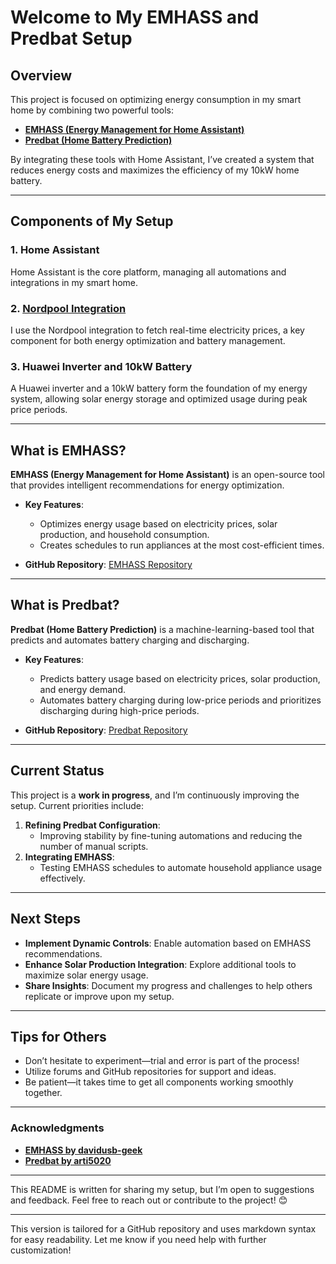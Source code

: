 # **Welcome to My EMHASS and Predbat Setup**  

## **Overview**  
This project is focused on optimizing energy consumption in my smart home by combining two powerful tools:  
- **[EMHASS (Energy Management for Home Assistant)](https://github.com/davidusb-geek/emhass)**
- **[Predbat (Home Battery Prediction)](https://github.com/arti5020/predbat)**  

By integrating these tools with Home Assistant, I’ve created a system that reduces energy costs and maximizes the efficiency of my 10kW home battery.  

---

## **Components of My Setup**  

### 1. **Home Assistant**  
Home Assistant is the core platform, managing all automations and integrations in my smart home.  

### 2. **[Nordpool Integration](https://github.com/custom-components/nordpool)**  
I use the Nordpool integration to fetch real-time electricity prices, a key component for both energy optimization and battery management.  

### 3. **Huawei Inverter and 10kW Battery**  
A Huawei inverter and a 10kW battery form the foundation of my energy system, allowing solar energy storage and optimized usage during peak price periods.  

---

## **What is EMHASS?**  
**EMHASS (Energy Management for Home Assistant)** is an open-source tool that provides intelligent recommendations for energy optimization.  
- **Key Features**:  
  - Optimizes energy usage based on electricity prices, solar production, and household consumption.  
  - Creates schedules to run appliances at the most cost-efficient times.  

- **GitHub Repository**: [EMHASS Repository](https://github.com/davidusb-geek/emhass)  

---

## **What is Predbat?**  
**Predbat (Home Battery Prediction)** is a machine-learning-based tool that predicts and automates battery charging and discharging.  
- **Key Features**:  
  - Predicts battery usage based on electricity prices, solar production, and energy demand.  
  - Automates battery charging during low-price periods and prioritizes discharging during high-price periods.  

- **GitHub Repository**: [Predbat Repository](https://github.com/arti5020/predbat)  

---

## **Current Status**  
This project is a **work in progress**, and I’m continuously improving the setup. Current priorities include:  
1. **Refining Predbat Configuration**:  
   - Improving stability by fine-tuning automations and reducing the number of manual scripts.  
2. **Integrating EMHASS**:  
   - Testing EMHASS schedules to automate household appliance usage effectively.  

---

## **Next Steps**  
- **Implement Dynamic Controls**: Enable automation based on EMHASS recommendations.  
- **Enhance Solar Production Integration**: Explore additional tools to maximize solar energy usage.  
- **Share Insights**: Document my progress and challenges to help others replicate or improve upon my setup.  

---

## **Tips for Others**  
- Don’t hesitate to experiment—trial and error is part of the process!  
- Utilize forums and GitHub repositories for support and ideas.  
- Be patient—it takes time to get all components working smoothly together.  

---

### **Acknowledgments**  
- **[EMHASS by davidusb-geek](https://github.com/davidusb-geek/emhass)**  
- **[Predbat by arti5020](https://github.com/arti5020/predbat)**  

---

This README is written for sharing my setup, but I’m open to suggestions and feedback. Feel free to reach out or contribute to the project! 😊  

---

This version is tailored for a GitHub repository and uses markdown syntax for easy readability. Let me know if you need help with further customization!
